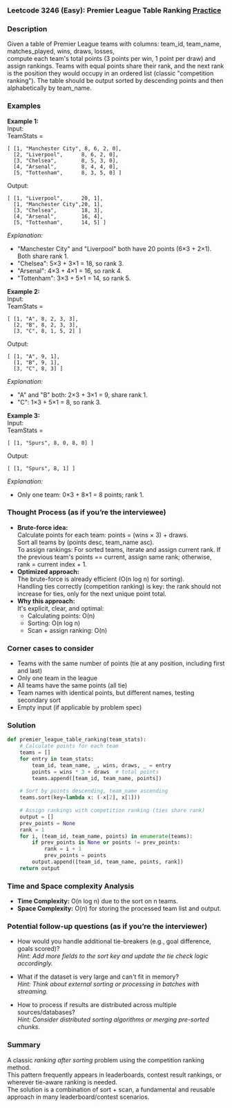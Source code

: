 ### Leetcode 3246 (Easy): Premier League Table Ranking [Practice](https://leetcode.com/problems/premier-league-table-ranking)

### Description  
Given a table of Premier League teams with columns: team_id, team_name, matches_played, wins, draws, losses,  
compute each team's total points (3 points per win, 1 point per draw) and assign rankings. Teams with equal points share their rank, and the next rank is the position they would occupy in an ordered list (classic "competition ranking"). The table should be output sorted by descending points and then alphabetically by team_name.

### Examples  

**Example 1:**  
Input:  
TeamStats =  
```
[ [1, "Manchester City", 8, 6, 2, 0],
  [2, "Liverpool",      8, 6, 2, 0],
  [3, "Chelsea",        8, 5, 3, 0],
  [4, "Arsenal",        8, 4, 4, 0],
  [5, "Tottenham",      8, 3, 5, 0] ]
```  
Output:  
```
[ [1, "Liverpool",      20, 1],
  [1, "Manchester City",20, 1],
  [3, "Chelsea",        18, 3],
  [4, "Arsenal",        16, 4],
  [5, "Tottenham",      14, 5] ]
```
*Explanation:*
- "Manchester City" and "Liverpool" both have 20 points (6×3 + 2×1). Both share rank 1.
- "Chelsea": 5×3 + 3×1 = 18, so rank 3.
- "Arsenal": 4×3 + 4×1 = 16, so rank 4.
- "Tottenham": 3×3 + 5×1 = 14, so rank 5.

**Example 2:**  
Input:  
TeamStats =  
```
[ [1, "A", 8, 2, 3, 3],
  [2, "B", 8, 2, 3, 3],
  [3, "C", 8, 1, 5, 2] ]
```
Output:  
```
[ [1, "A", 9, 1],
  [1, "B", 9, 1],
  [3, "C", 8, 3] ]
```
*Explanation:*  
- "A" and "B" both: 2×3 + 3×1 = 9, share rank 1.
- "C": 1×3 + 5×1 = 8, so rank 3.

**Example 3:**  
Input:  
TeamStats =  
```
[ [1, "Spurs", 8, 0, 8, 0] ]
```
Output:  
```
[ [1, "Spurs", 8, 1] ]
```
*Explanation:*  
- Only one team: 0×3 + 8×1 = 8 points; rank 1.

### Thought Process (as if you’re the interviewee)  
- **Brute-force idea:**  
  Calculate points for each team: points = (wins × 3) + draws.  
  Sort all teams by (points desc, team_name asc).  
  To assign rankings: For sorted teams, iterate and assign current rank. If the previous team's points == current, assign same rank; otherwise, rank = current index + 1.
- **Optimized approach:**  
  The brute-force is already efficient (O(n log n) for sorting).  
  Handling ties correctly (competition ranking) is key: the rank should not increase for ties, only for the next unique point total.
- **Why this approach:**  
  It's explicit, clear, and optimal:  
  - Calculating points: O(n)  
  - Sorting: O(n log n)  
  - Scan + assign ranking: O(n)

### Corner cases to consider  
- Teams with the same number of points (tie at any position, including first and last)
- Only one team in the league
- All teams have the same points (all tie)
- Team names with identical points, but different names, testing secondary sort
- Empty input (if applicable by problem spec)

### Solution

```python
def premier_league_table_ranking(team_stats):
    # Calculate points for each team
    teams = []
    for entry in team_stats:
        team_id, team_name, _, wins, draws, _ = entry
        points = wins * 3 + draws  # total points
        teams.append([team_id, team_name, points])
    
    # Sort by points descending, team_name ascending
    teams.sort(key=lambda x: (-x[2], x[1]))
    
    # Assign rankings with competition ranking (ties share rank)
    output = []
    prev_points = None
    rank = 1
    for i, (team_id, team_name, points) in enumerate(teams):
        if prev_points is None or points != prev_points:
            rank = i + 1
            prev_points = points
        output.append([team_id, team_name, points, rank])
    return output
```

### Time and Space complexity Analysis  

- **Time Complexity:** O(n log n) due to the sort on n teams.
- **Space Complexity:** O(n) for storing the processed team list and output.

### Potential follow-up questions (as if you’re the interviewer)  

- How would you handle additional tie-breakers (e.g., goal difference, goals scored)?  
  *Hint: Add more fields to the sort key and update the tie check logic accordingly.*

- What if the dataset is very large and can't fit in memory?  
  *Hint: Think about external sorting or processing in batches with streaming.*

- How to process if results are distributed across multiple sources/databases?  
  *Hint: Consider distributed sorting algorithms or merging pre-sorted chunks.*

### Summary
A classic _ranking after sorting_ problem using the competition ranking method.  
This pattern frequently appears in leaderboards, contest result rankings, or wherever tie-aware ranking is needed.  
The solution is a combination of sort + scan, a fundamental and reusable approach in many leaderboard/contest scenarios.